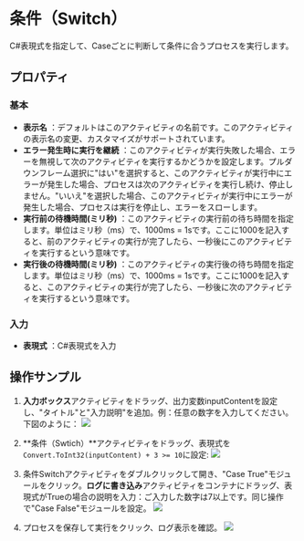 # 条件（Switch）

C#表現式を指定して、Caseごとに判断して条件に合うプロセスを実行します。

## プロパティ
### 基本
- **表示名** ：デフォルトはこのアクティビティの名前です。このアクティビティの表示名の変更、カスタマイズがサポートされています。
- **エラー発生時に実行を継続** ：このアクティビティが実行失敗した場合、エラーを無視して次のアクティビティを実行するかどうかを設定します。プルダウンフレーム選択に"はい"を選択すると、このアクティビティが実行中にエラーが発生した場合、プロセスは次のアクティビティを実行し続け、停止しません。"いいえ"を選択した場合、このアクティビティが実行中にエラーが発生した場合、プロセスは実行を停止し、エラーをスローします。
- **実行前の待機時間(ミリ秒)** ：このアクティビティの実行前の待ち時間を指定します。単位はミリ秒（ms）で、1000ms = 1sです。ここに1000を記入すると、前のアクティビティの実行が完了したら、一秒後にこのアクティビティを実行するという意味です。
- **実行後の待機時間(ミリ秒)** ：このアクティビティの実行後の待ち時間を指定します。単位はミリ秒（ms）で、1000ms = 1sです。ここに1000を記入すると、このアクティビティの実行が完了したら、一秒後に次のアクティビティを実行するという意味です。

### 入力

- **表現式** ：C#表現式を入力

## 操作サンプル

1. **入力ボックス**アクティビティをドラッグ、出力変数inputContentを設定し、"タイトル"と"入力説明"を追加。例：任意の数字を入力してください。下図のように：
![](https://docimages.blob.core.chinacloudapi.cn/images/Activities/switch-1.png)

2. **条件（Swtich）**アクティビティをドラッグ、表現式を `Convert.ToInt32(inputContent) + 3 >= 10`に設定: 
![](https://docimages.blob.core.chinacloudapi.cn/images/Activities/switch-2.png)

3. 条件Switchアクティビティをダブルクリックして開き、"Case True"モジュールをクリック。**ログに書き込み**アクティビティをコンテナにドラッグ、表現式がTrueの場合の説明を入力：ご入力した数字は7以上です。同じ操作で"Case False"モジュールを設定。
![](https://docimages.blob.core.chinacloudapi.cn/images/Activities/switch-3.png)

4. プロセスを保存して実行をクリック、ログ表示を確認。
![](https://docimages.blob.core.chinacloudapi.cn/images/Activities/switch-4.png)